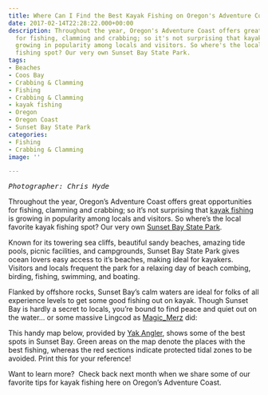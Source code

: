 ```yaml
---
title: Where Can I Find the Best Kayak Fishing on Oregon's Adventure Coast?
date: 2017-02-14T22:28:22.000+00:00
description: Throughout the year, Oregon's Adventure Coast offers great opportunities
  for fishing, clamming and crabbing; so it's not surprising that kayak fishing is
  growing in popularity among locals and visitors. So where's the local favorite kayak
  fishing spot? Our very own Sunset Bay State Park.
tags:
- Beaches
- Coos Bay
- Crabbing & Clamming
- Fishing
- Crabbing & Clamming
- kayak fishing
- Oregon
- Oregon Coast
- Sunset Bay State Park
categories:
- Fishing
- Crabbing & Clamming
image: ''

---
```

<pre><em>Photographer: Chris Hyde</em></pre>

Throughout the year, Oregon’s Adventure Coast offers great opportunities for fishing, clamming and crabbing; so it’s not surprising that <a href="/activities/category/kayaking/" target="_blank">kayak fishing </a>is growing in popularity among locals and visitors. So where’s the local favorite kayak fishing spot? Our very own [Sunset Bay State Park](https://stateparks.oregon.gov/index.cfm?do=park.profile&parkId=70).

Known for its towering sea cliffs, beautiful sandy beaches, amazing tide pools, picnic facilities, and campgrounds, Sunset Bay State Park gives ocean lovers easy access to it’s beaches, making ideal for kayakers. Visitors and locals frequent the park for a relaxing day of beach combing, birding, fishing, swimming, and boating.

Flanked by offshore rocks, Sunset Bay’s calm waters are ideal for folks of all experience levels to get some good fishing out on kayak. Though Sunset Bay is hardly a secret to locals, you’re bound to find peace and quiet out on the water… or some massive Lingcod as <a class="g-hovercard yt-uix-sessionlink       spf-link " href="https://www.youtube.com/channel/UC3lYhvYZe-avdR1SLvyOmiQ" data-sessionlink="itct=CDIQ4TkiEwiDt5filfLRAhXJ134KHYrFB4go-B0" data-ytid="UC3lYhvYZe-avdR1SLvyOmiQ">Magic_Merz</a> did:

This handy map below, provided by <a href="http://www.yakangler.com/kayak-fishing-techniques/item/1347-how-to-kayak-fish-the-oregon-coast-pt-4-sunset-bay" target="_blank">Yak Angler</a>, shows some of the best spots in Sunset Bay. Green areas on the map denote the places with the best fishing, whereas the red sections indicate protected tidal zones to be avoided. Print this for your reference!

Want to learn more?  Check back next month when we share some of our favorite tips for kayak fishing here on Oregon’s Adventure Coast.